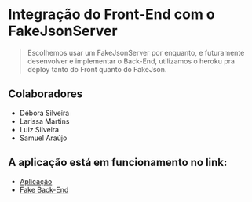 # Integração do Front-End com o FakeJsonServer
> Escolhemos usar um FakeJsonServer por enquanto, e futuramente desenvolver e implementar o Back-End,
> utilizamos o heroku pra deploy tanto do Front quanto do FakeJson.

## Colaboradores
* Débora Silveira
* Larissa Martins
* Luiz Silveira
* Samuel Araújo

## A aplicação está em funcionamento no link:
* [Aplicação]
* [Fake Back-End]

[Aplicação]: <https://recycrew-git-feature-front-consume-heroku-api-recycrew.vercel.app/>
[Fake Back-End]: <https://server-fake-json.herokuapp.com/>
